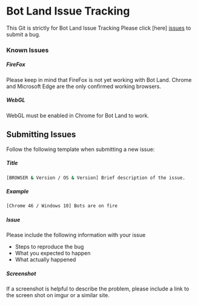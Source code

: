 # Bot Land Issue Tracking
This Git is strictly for Bot Land Issue Tracking
Please click [here] [issues] to submit a bug.

### Known Issues

##### FireFox
Please keep in mind that FireFox is not yet working with Bot Land. Chrome and Microsoft Edge are the only confirmed working browsers.

##### WebGL
WebGL must be enabled in Chrome for Bot Land to work.

## Submitting Issues
Follow the following template when submitting a new issue:

##### Title
```sh
[BROWSER & Version / OS & Version] Brief description of the issue.
```

##### Example
```sh
[Chrome 46 / Windows 10] Bots are on fire
```

##### Issue
Please include the following information with your issue
  - Steps to reproduce the bug
  - What you expected to happen
  - What actually happened

##### Screenshot
If a screenshot is helpful to describe the problem, please include a link to the screen shot on imgur or a similar site.

   [issues]: <https://github.com/voiddreamer/BotLandTracking/issues>
